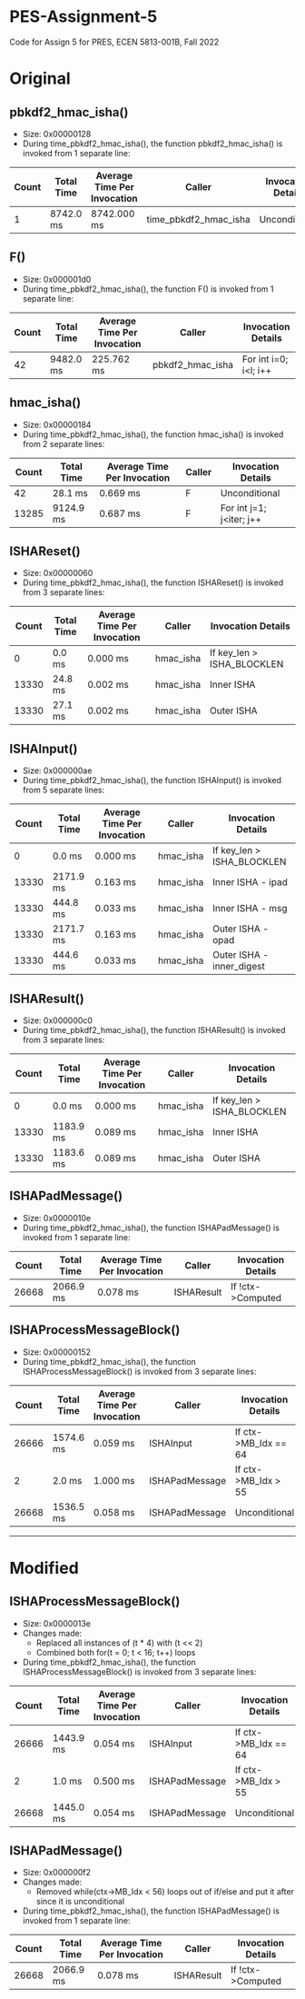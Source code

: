 # PES-Assignment-5
 Code for Assign 5 for PRES, ECEN 5813-001B, Fall 2022

# Original

## pbkdf2_hmac_isha()

- Size: 0x00000128
- During time_pbkdf2_hmac_isha(), the function pbkdf2_hmac_isha() is invoked from 1 separate line:

| Count | Total Time | Average Time Per Invocation | Caller                | Invocation Details |
| ----- | ---------- | --------------------------- | --------------------- | ------------------ |
| 1     | 8742.0 ms  | 8742.000 ms                 | time_pbkdf2_hmac_isha | Unconditional      |

## F()

- Size: 0x000001d0
- During time_pbkdf2_hmac_isha(), the function F() is invoked from 1 separate line:

| Count | Total Time | Average Time Per Invocation | Caller           | Invocation Details       |
| ----- | ---------- | --------------------------- | ---------------- | ------------------------ |
| 42    | 9482.0 ms  | 225.762 ms                  | pbkdf2_hmac_isha | For int i=0; i<l; i++    |

## hmac_isha()

- Size: 0x00000184
- During time_pbkdf2_hmac_isha(), the function hmac_isha() is invoked from 2 separate lines:

| Count | Total Time | Average Time Per Invocation | Caller         | Invocation Details       |
| ----- | ---------- | --------------------------- | -------------- | ------------------------ |
| 42    | 28.1 ms    | 0.669 ms                    | F              | Unconditional            |
| 13285 | 9124.9 ms  | 0.687 ms                    | F              | For int j=1; j<iter; j++ |

## ISHAReset()

- Size: 0x00000060
- During time_pbkdf2_hmac_isha(), the function ISHAReset() is invoked from 3 separate lines:

| Count | Total Time | Average Time Per Invocation | Caller    | Invocation Details         |
| ----- | ---------- | --------------------------- | --------- | -------------------------- |
| 0     | 0.0 ms     | 0.000 ms                    | hmac_isha | If key_len > ISHA_BLOCKLEN |
| 13330 | 24.8 ms    | 0.002 ms                    | hmac_isha | Inner ISHA                 |
| 13330 | 27.1 ms    | 0.002 ms                    | hmac_isha | Outer ISHA                 |

## ISHAInput()

- Size: 0x000000ae
- During time_pbkdf2_hmac_isha(), the function ISHAInput() is invoked from 5 separate lines:

| Count | Total Time | Average Time Per Invocation | Caller    | Invocation Details         |
| ----- | ---------- | --------------------------- | --------- | -------------------------- |
| 0     | 0.0 ms     | 0.000 ms                    | hmac_isha | If key_len > ISHA_BLOCKLEN |
| 13330 | 2171.9 ms  | 0.163 ms                    | hmac_isha | Inner ISHA - ipad          |
| 13330 | 444.8 ms   | 0.033 ms                    | hmac_isha | Inner ISHA - msg           |
| 13330 | 2171.7 ms  | 0.163 ms                    | hmac_isha | Outer ISHA - opad          |
| 13330 | 444.6 ms   | 0.033 ms                    | hmac_isha | Outer ISHA - inner_digest  |

## ISHAResult()

- Size: 0x000000c0
- During time_pbkdf2_hmac_isha(), the function ISHAResult() is invoked from 3 separate lines:

| Count | Total Time | Average Time Per Invocation | Caller    | Invocation Details         |
| ----- | ---------- | --------------------------- | --------- | -------------------------- |
| 0     | 0.0 ms     | 0.000 ms                    | hmac_isha | If key_len > ISHA_BLOCKLEN |
| 13330 | 1183.9 ms  | 0.089 ms                    | hmac_isha | Inner ISHA                 |
| 13330 | 1183.6 ms  | 0.089 ms                    | hmac_isha | Outer ISHA                 |

## ISHAPadMessage()

- Size: 0x0000010e
- During time_pbkdf2_hmac_isha(), the function ISHAPadMessage() is invoked from 1 separate line:

| Count | Total Time | Average Time Per Invocation | Caller     | Invocation Details |
| ----- | ---------- | --------------------------- | ---------- | ------------------ |
| 26668 | 2066.9 ms  | 0.078 ms                    | ISHAResult | If !ctx->Computed  |

## ISHAProcessMessageBlock()

- Size: 0x00000152
- During time_pbkdf2_hmac_isha(), the function ISHAProcessMessageBlock() is invoked from 3 separate lines:

| Count | Total Time | Average Time Per Invocation | Caller         | Invocation Details   |
| ----- | ---------- | --------------------------- | -------------- | -------------------- |
| 26666 | 1574.6 ms  | 0.059 ms                    | ISHAInput      | If ctx->MB_Idx == 64 |
| 2     | 2.0 ms     | 1.000 ms                    | ISHAPadMessage | If ctx->MB_Idx > 55  |
| 26668 | 1536.5 ms  | 0.058 ms                    | ISHAPadMessage | Unconditional        |

---

# Modified

## ISHAProcessMessageBlock()

- Size: 0x0000013e
- Changes made:
	- Replaced all instances of (t * 4) with (t << 2)
	- Combined both for(t = 0; t < 16; t++) loops
- During time_pbkdf2_hmac_isha(), the function ISHAProcessMessageBlock() is invoked from 3 separate lines:

| Count | Total Time | Average Time Per Invocation | Caller         | Invocation Details   |
| ----- | ---------- | --------------------------- | -------------- | -------------------- |
| 26666 | 1443.9 ms  | 0.054 ms                    | ISHAInput      | If ctx->MB_Idx == 64 |
| 2     | 1.0 ms     | 0.500 ms                    | ISHAPadMessage | If ctx->MB_Idx > 55  |
| 26668 | 1445.0 ms  | 0.054 ms                    | ISHAPadMessage | Unconditional        |

## ISHAPadMessage()

- Size: 0x000000f2
- Changes made:
	- Removed while(ctx->MB_Idx < 56) loops out of if/else and put it after since it is unconditional
- During time_pbkdf2_hmac_isha(), the function ISHAPadMessage() is invoked from 1 separate line:

| Count | Total Time | Average Time Per Invocation | Caller     | Invocation Details |
| ----- | ---------- | --------------------------- | ---------- | ------------------ |
| 26668 | 2066.9 ms  | 0.078 ms                    | ISHAResult | If !ctx->Computed  |
